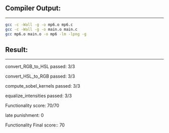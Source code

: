 ## Compiler Output:  

****************  

```sh
gcc -c -Wall -g -o mp6.o mp6.c
gcc -c -Wall -g -o main.o main.c
gcc mp6.o main.o -o mp6 -lm -lpng -g
```  

  

## Result:  

******  

convert_RGB_to_HSL passed: 3/3  

convert_HSL_to_RGB passed: 3/3  

compute_sobel_kernels passed: 3/3  

 equalize_intensities passed: 3/3  

Functionality score: 70/70  

late punishment: 0

Functionality Final score:: 70
